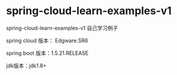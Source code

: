 # spring-cloud-learn-examples-v1
spring-cloud-learn-examples-v1 自己学习例子

spring cloud 版本： Edgware.SR6

spring boot 版本：1.5.21.RELEASE

jdk版本：jdk1.8+


